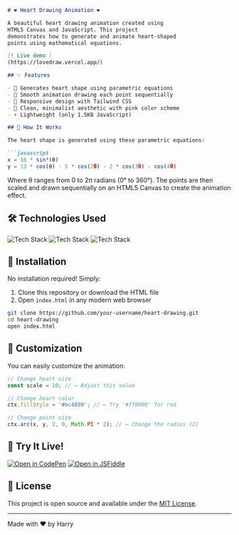 ```markdown
# ❤️ Heart Drawing Animation ❤️

A beautiful heart drawing animation created using
HTML5 Canvas and JavaScript. This project
demonstrates how to generate and animate heart-shaped
points using mathematical equations.

[! Live demo ]
(https://lovedraw.vercel.app/)

## ✨ Features

- 💖 Generates heart shape using parametric equations
- 🎨 Smooth animation drawing each point sequentially
- 📱 Responsive design with Tailwind CSS
- 🌸 Clean, minimalist aesthetic with pink color scheme
- ⚡ Lightweight (only 1.5KB JavaScript)

## 🧠 How It Works

The heart shape is generated using these parametric equations:

```javascript
x = 16 * sin³(θ)
y = 13 * cos(θ) - 5 * cos(2θ) - 2 * cos(3θ) - cos(4θ)
```

Where θ ranges from 0 to 2π radians (0° to 360°). The points are then scaled and drawn sequentially on an HTML5 Canvas to create the animation effect.

## 🛠️ Technologies Used

![Tech Stack](https://img.shields.io/badge/HTML5-E34F26?style=for-the-badge&logo=html5&logoColor=white)
![Tech Stack](https://img.shields.io/badge/JavaScript-F7DF1E?style=for-the-badge&logo=javascript&logoColor=black)
![Tech Stack](https://img.shields.io/badge/Tailwind_CSS-38B2AC?style=for-the-badge&logo=tailwind-css&logoColor=white)

## 🚀 Installation

No installation required! Simply:

1. Clone this repository or download the HTML file
2. Open `index.html` in any modern web browser

```bash
git clone https://github.com/your-username/heart-drawing.git
cd heart-drawing
open index.html
```

## 🎨 Customization

You can easily customize the animation:

```javascript
// Change heart size
const scale = 10; // ← Adjust this value

// Change heart color
ctx.fillStyle = '#ec4899'; // ← Try '#ff0000' for red

// Change point size
ctx.arc(x, y, 2, 0, Math.PI * 2); // ← Change the radius (2)
```

## 🌟 Try It Live!

[![Open in CodePen](https://img.shields.io/badge/CodePen-000000?style=for-the-badge&logo=codepen&logoColor=white)](https://codepen.io/your-pen-link)
[![Open in JSFiddle](https://img.shields.io/badge/JSFiddle-0084FF?style=for-the-badge&logo=jsfiddle&logoColor=white)](https://jsfiddle.net/your-fiddle-link)

## 📜 License

This project is open source and available under the [MIT License](LICENSE).

---

Made with ❤️ by Harry 
